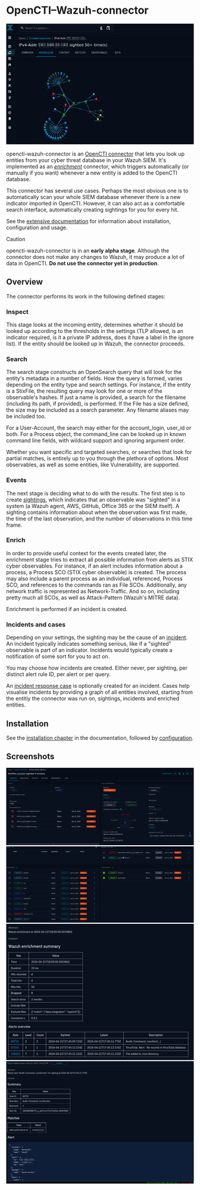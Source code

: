 # OpenCTI–Wazuh-connector

![Incident response case Knowledge tab](docs/source/images/ir_case_example1.png)

opencti-wazuh-connector is an [OpenCTI
connector](https://docs.opencti.io/latest/deployment/connectors/) that lets you
look up entities from your cyber threat database in your Wazuh SIEM. It's
implemented as an
[*enrichment*](https://docs.opencti.io/latest/deployment/connectors/#enrichment)
connector, which triggers automatically (or manually if you want) whenever a
new entity is added to the OpenCTI database.

This connector has several use cases. Perhaps the most obvious one is to
automatically scan your whole SIEM database whenever there is a new indicator
imported in OpenCTI. However, it can also act as a comfortable search
interface, automatically creating sightings for you for every hit.

See the [extensive
documentation](https://misje.github.io/opencti-wazuh-connector/) for information
about installation, configuration and usage.

> [!CAUTION]
> opencti-wazuh-connector is in an **early alpha stage**. Although the
> connector does not make any changes to Wazuh, it may produce a lot of data in
> OpenCTI. **Do not use the connector yet in production**.

## Overview

The connector performs its work in the following defined stages:

### Inspect

This stage looks at the incoming entity, determines whether it should be looked
up according to the thresholds in the settings (TLP allowed, is an indicator
required, is it a private IP address, does it have a label in the ignore list).
If the entity should be looked up in Wazuh, the connector proceeds.

### Search

The search stage constructs an OpenSearch query that will look for the entity's
metadata in a number of fields. How the query is formed, varies depending on
the entity type and search settings. For instance, if the entity is a StixFile,
the resulting query may look for one or more of the observable's hashes. If
just a name is provided, a search for the filename (including its path, if
provided), is performed. If the File has a size defined, the size may be
included as a search parameter. Any filename aliases may be included too.

For a User-Account, the search may either for the account_login, user_id or
both. For a Process object, the command_line can be looked up in known command
line fields, with wildcard support and ignoring argument order.

Whether you want specific and targeted searches, or searches that look for
partial matches, is entirely up to you through the plethora of options. Most
observables, as well as some entities, like Vulnerability, are supported.

### Events

The next stage is deciding what to do with the results. The first step is to
create
[sightings](https://docs.opencti.io/latest/usage/exploring-events/#sightings),
which indicates that an observable was "sighted" in a system (a Wazuh agent,
AWS, GitHub, Office 365 or the SIEM itself). A sighting contains information
about when the observation was first made, the time of the last observation,
and the number of observations in this time frame.

### Enrich

In order to provide useful context for the events created later, the enrichment
stage tries to extract all possible information from alerts as STIX cyber
observables. For instance, if an alert includes information about a process, a
Process SCO (STIX cyber observable) is created. The process may also include a
parent process as an individual, referenced, Process SCO, and references to the
commands ran as File SCOs. Additionally, any network traffic is represented as
Network-Traffic. And so on, including pretty much all SCOs, as well as
Attack-Pattern (Wazuh's MITRE data).

Enrichment is performed if an incident is created.

### Incidents and cases

Depending on your settings, the sighting may be the cause of an
[incident](https://docs.opencti.io/latest/usage/exploring-events/#incidents).
An incident typically indicates something serious, like if a "sighted"
observable is part of an indicator. Incidents would typically create a
notification of some sort for you to act on.

You may choose how incidents are created. Either never, per sighting, per
distinct alert rule ID, per alert or per query.

An [incident response
case](https://docs.opencti.io/latest/usage/exploring-cases/#incident-response-request-for-information-request-for-takedown)
is optionally created for an incident. Cases help visualise incidents by
providing a graph of all entities involved, starting from the entitiy the
connector was run on, sightings, incidents and enriched entities.

## Installation

See the [installation
chapter](https://misje.github.io/opencti-wazuh-connector/installation.html) in
the documentation, followed by
[configuration](https://misje.github.io/opencti-wazuh-connector/configuration.html).

## Screenshots

![Incident response case overview tab](docs/source/images/ir_case_example2_overview1.png)
![Incident response case overview tab (continuing)](docs/source/images/ir_case_example2_overview2.png)
![Enrichment summary note](docs/source/images/summary_example1.png)
![Enrichment alert note](docs/source/images/summary_example2.png)
